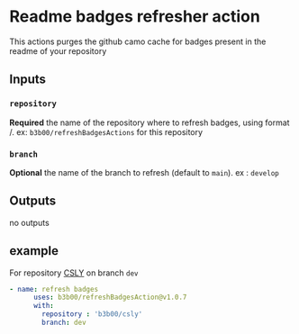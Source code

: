 # Readme badges refresher action

This actions purges the github camo cache for badges present in the readme of your repository

## Inputs

### `repository`

**Required** the name of the repository where to refresh badges, using format <user>/<repository>. ex: `b3b00/refreshBadgesActions` for this repository

### `branch`

**Optional** the name of the branch to refresh (default to `main`). ex : `develop` 



## Outputs

 no outputs
 
## example
For repository [CSLY](httsp://gitgub.com/b3b00/csly) on branch `dev`

```yaml
- name: refresh badges
      uses: b3b00/refreshBadgesAction@v1.0.7
      with:
        repository : 'b3b00/csly'
        branch: dev
```
